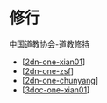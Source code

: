 # 修行

[中国道教协会-道教修持](http://www.taoist.org.cn/djxc.jsp)

- [[2dn-one-xian01]]
- [[2dn-one-zsf]]
- [[2dn-one-chunyang]]
- [[3doc-one-xian01]]


[//begin]: # "Autogenerated link references for markdown compatibility"
[2dn-one-xian01]: 2dn-one-xian01.md "最常用的几种修道方法"
[2dn-one-zsf]: 2dn-one-zsf.md "张三丰老子丹道"
[2dn-one-chunyang]: 2dn-one-chunyang.md "纯阳无极功"
[3doc-one-xian01]: 3doc-one-xian01.md "文章收集"
[//end]: # "Autogenerated link references"